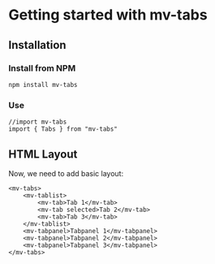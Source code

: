 # Getting started with mv-tabs

## Installation

### Install from NPM

    npm install mv-tabs

### Use

    //import mv-tabs
    import { Tabs } from "mv-tabs"

## HTML Layout

Now, we need to add basic layout:

    <mv-tabs>
        <mv-tablist>
            <mv-tab>Tab 1</mv-tab>
            <mv-tab selected>Tab 2</mv-tab>
            <mv-tab>Tab 3</mv-tab>
        </mv-tablist>
        <mv-tabpanel>Tabpanel 1</mv-tabpanel>
        <mv-tabpanel>Tabpanel 2</mv-tabpanel>
        <mv-tabpanel>Tabpanel 3</mv-tabpanel>
    </mv-tabs>
